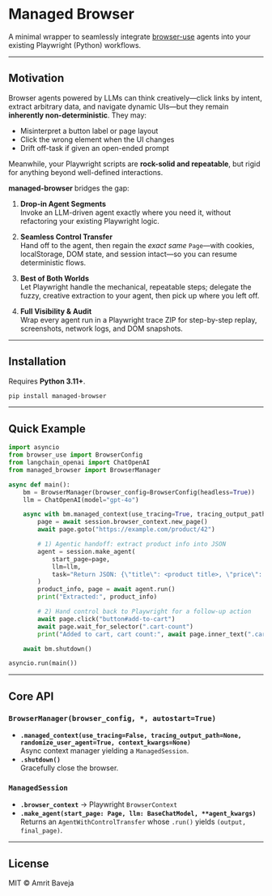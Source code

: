 # Managed Browser

A minimal wrapper to seamlessly integrate [browser-use](https://github.com/browser-use/browser-use/tree/main/browser_use) agents into your existing Playwright (Python) workflows.

---

## Motivation
Browser agents powered by LLMs can think creatively—click links by intent, extract arbitrary data, and navigate dynamic UIs—but they remain **inherently non-deterministic**. They may:

- Misinterpret a button label or page layout  
- Click the wrong element when the UI changes  
- Drift off-task if given an open-ended prompt  

Meanwhile, your Playwright scripts are **rock-solid and repeatable**, but rigid for anything beyond well-defined interactions.

**managed-browser** bridges the gap:

1. **Drop-in Agent Segments**  
   Invoke an LLM-driven agent exactly where you need it, without refactoring your existing Playwright logic.

2. **Seamless Control Transfer**  
   Hand off to the agent, then regain the _exact same_ `Page`—with cookies, localStorage, DOM state, and session intact—so you can resume deterministic flows.

3. **Best of Both Worlds**  
   Let Playwright handle the mechanical, repeatable steps; delegate the fuzzy, creative extraction to your agent, then pick up where you left off.

4. **Full Visibility & Audit**  
   Wrap every agent run in a Playwright trace ZIP for step-by-step replay, screenshots, network logs, and DOM snapshots.

---

## Installation

Requires **Python 3.11+**.

```bash
pip install managed-browser
```

---

## Quick Example

```python
import asyncio
from browser_use import BrowserConfig
from langchain_openai import ChatOpenAI
from managed_browser import BrowserManager

async def main():
    bm = BrowserManager(browser_config=BrowserConfig(headless=True))
    llm = ChatOpenAI(model="gpt-4o")

    async with bm.managed_context(use_tracing=True, tracing_output_path=...) as session:
        page = await session.browser_context.new_page()
        await page.goto("https://example.com/product/42")

        # 1) Agentic handoff: extract product info into JSON
        agent = session.make_agent(
            start_page=page,
            llm=llm,
            task="Return JSON: {\"title\": <product title>, \"price\": <price as number>}."
        )
        product_info, page = await agent.run()
        print("Extracted:", product_info)

        # 2) Hand control back to Playwright for a follow-up action
        await page.click("button#add-to-cart")
        await page.wait_for_selector(".cart-count")
        print("Added to cart, cart count:", await page.inner_text(".cart-count"))

    await bm.shutdown()

asyncio.run(main())
```

---

## Core API

### `BrowserManager(browser_config, *, autostart=True)`

- **`.managed_context(use_tracing=False, tracing_output_path=None, randomize_user_agent=True, context_kwargs=None)`**  
  Async context manager yielding a `ManagedSession`.
- **`.shutdown()`**  
  Gracefully close the browser.

### `ManagedSession`

- **`.browser_context`** → Playwright `BrowserContext`  
- **`.make_agent(start_page: Page, llm: BaseChatModel, **agent_kwargs)`**  
  Returns an `AgentWithControlTransfer` whose `.run()` yields `(output, final_page)`.

---

## License
MIT © Amrit Baveja
